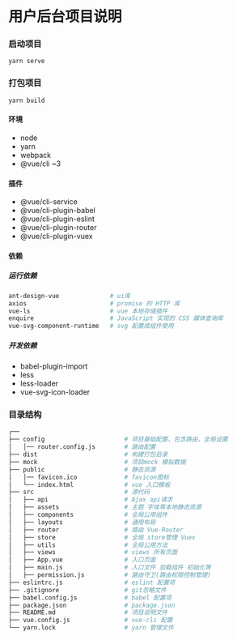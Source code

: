 # 用户后台项目说明

### 启动项目
```
yarn serve
```

### 打包项目
```
yarn build
```

#### 环境

- node
- yarn
- webpack
- @vue/cli ~3

#### 插件

- @vue/cli-service
- @vue/cli-plugin-babel
- @vue/cli-plugin-eslint
- @vue/cli-plugin-router
- @vue/cli-plugin-vuex

#### 依赖

##### 	运行依赖

```bash
ant-design-vue				# ui库
axios						# promise 的 HTTP 库
vue-ls						# vue 本地存储插件
enquire						# JavaScript 实现的 CSS 媒体查询库
vue-svg-component-runtime	# svg 配置成组件使用
```
##### 	开发依赖

- babel-plugin-import
- less
- less-loader
- vue-svg-icon-loader

### 目录结构

```bash
┌──
├── config                     	# 项目基础配置，包含路由，全局设置
│   │── router.config.js       	# 路由配置
├── dist                       	# 构建打包目录
├── mock                       	# 项目mock 模拟数据
├── public                     	# 静态资源
│   │── favicon.ico            	# favicon图标
│   └── index.html             	# vue 入口模板
├── src                        	# 源代码
│   ├── api                    	# Ajax api请求
│   ├── assets                 	# 主题 字体等本地静态资源
│   ├── components             	# 全局公用组件
│   ├── layouts                	# 通用布局
│   ├── router                 	# 路由 Vue-Router
│   ├── store                  	# 全局 store管理 Vuex
│   ├── utils                  	# 全局公用方法 
│   ├── views                  	# views 所有页面
│   ├── App.vue                	# 入口页面
│   ├── main.js                	# 入口文件 加载组件 初始化等
│   ├── permission.js          	# 路由守卫(路由权限控制管理)
├── eslintrc.js                	# eslint 配置项
├── .gitignore                 	# git忽略文件
├── babel.config.js            	# babel 配置项
├── package.json               	# package.json
├── README.md					# 项目说明文件
├── vue.config.js				# vue-cli 配置
└── yarn.lock					# yarn 管理文件
```

